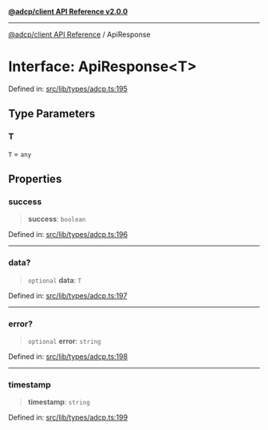 [**@adcp/client API Reference v2.0.0**](../README.md)

***

[@adcp/client API Reference](../README.md) / ApiResponse

# Interface: ApiResponse\<T\>

Defined in: [src/lib/types/adcp.ts:195](https://github.com/adcontextprotocol/adcp-client/blob/9ed0be764adbd110916d257101c95a577b3f15c8/src/lib/types/adcp.ts#L195)

## Type Parameters

### T

`T` = `any`

## Properties

### success

> **success**: `boolean`

Defined in: [src/lib/types/adcp.ts:196](https://github.com/adcontextprotocol/adcp-client/blob/9ed0be764adbd110916d257101c95a577b3f15c8/src/lib/types/adcp.ts#L196)

***

### data?

> `optional` **data**: `T`

Defined in: [src/lib/types/adcp.ts:197](https://github.com/adcontextprotocol/adcp-client/blob/9ed0be764adbd110916d257101c95a577b3f15c8/src/lib/types/adcp.ts#L197)

***

### error?

> `optional` **error**: `string`

Defined in: [src/lib/types/adcp.ts:198](https://github.com/adcontextprotocol/adcp-client/blob/9ed0be764adbd110916d257101c95a577b3f15c8/src/lib/types/adcp.ts#L198)

***

### timestamp

> **timestamp**: `string`

Defined in: [src/lib/types/adcp.ts:199](https://github.com/adcontextprotocol/adcp-client/blob/9ed0be764adbd110916d257101c95a577b3f15c8/src/lib/types/adcp.ts#L199)

